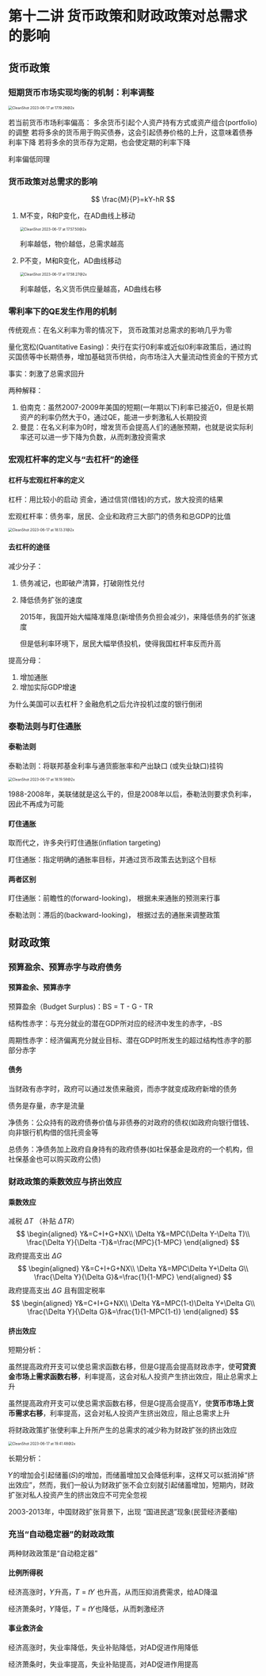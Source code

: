 # 第十二讲 货币政策和财政政策对总需求的影响

## 货币政策

### 短期货币市场实现均衡的机制：利率调整

<img src="./CleanShot 2023-06-17 at 17.19.26@2x.png" alt="CleanShot 2023-06-17 at 17.19.26@2x" style="zoom:50%;" />

若当前货币市场利率偏高：
多余货币引起个人资产持有方式或资产组合(portfolio)的调整
若将多余的货币用于购买债券，这会引起债券价格的上升，这意味着债券利率下降
若将多余的货币存为定期，也会使定期的利率下降

利率偏低同理

### 货币政策对总需求的影响

$$
\frac{M}{P}=kY-hR
$$



1. M不变，R和P变化，在AD曲线上移动

   <img src="./CleanShot 2023-06-17 at 17.57.50@2x.png" alt="CleanShot 2023-06-17 at 17.57.50@2x" style="zoom:50%;" />

   利率越低，物价越低，总需求越高

2. P不变，M和R变化，AD曲线移动

   <img src="./CleanShot 2023-06-17 at 17.58.27@2x.png" alt="CleanShot 2023-06-17 at 17.58.27@2x" style="zoom:50%;" />

   利率越低，名义货币供应量越高，AD曲线右移

### 零利率下的QE发生作用的机制

传统观点：在名义利率为零的情况下， 货币政策对总需求的影响几乎为零

量化宽松(Quantitative Easing)：央行在实行0利率或近似0利率政策后，通过购买国债等中长期债券，增加基础货币供给，向市场注入大量流动性资金的干预方式

事实：刺激了总需求回升

两种解释：

1. 伯南克：虽然2007-2009年美国的短期(一年期以下)利率已接近0，但是长期资产的利率仍然大于0，通过QE，能进一步刺激私人长期投资
2. 曼昆：在名义利率为0时，增发货币会提高人们的通胀预期，也就是说实际利率还可以进一步下降为负数，从而刺激投资需求

### 宏观杠杆率的定义与“去杠杆”的途径

#### 杠杆与宏观杠杆率的定义

杠杆：用比较小的启动 资金，通过信贷(借钱)的方式，放大投资的结果

宏观杠杆率：债务率，居民、企业和政府三大部门的债务和总GDP的比值

<img src="./CleanShot 2023-06-17 at 18.13.31@2x.png" alt="CleanShot 2023-06-17 at 18.13.31@2x" style="zoom:50%;" />

#### 去杠杆的途径

减少分子：

1. 债务减记，也即破产清算，打破刚性兑付

2. 降低债务扩张的速度

   2015年，我国开始大幅降准降息(新增债务负担会减少)，来降低债务的扩张速度

   但是低利率环境下，居民大幅举债投机，使得我国杠杆率反而升高

提高分母：

1. 增加通胀
2. 增加实际GDP增速

为什么美国可以去杠杆？金融危机之后允许投机过度的银行倒闭

### 泰勒法则与盯住通胀

#### 泰勒法则

泰勒法则：将联邦基金利率与通货膨胀率和产出缺口 (或失业缺口)挂钩

<img src="./CleanShot 2023-06-17 at 18.19.58@2x.png" alt="CleanShot 2023-06-17 at 18.19.58@2x" style="zoom:50%;" />

1988-2008年，美联储就是这么干的，但是2008年以后，泰勒法则要求负利率，因此不再成为可能

#### 盯住通胀

取而代之，许多央行盯住通胀(inflation targeting)

盯住通胀：指定明确的通胀率目标，并通过货币政策去达到这个目标

#### 两者区别

盯住通胀：前瞻性的(forward-looking)， 根据未来通胀的预测来行事

泰勒法则：滞后的(backward-looking)， 根据过去的通胀来调整政策

## 财政政策

### 预算盈余、预算赤字与政府债务

#### 预算盈余、预算赤字

预算盈余（Budget Surplus)：BS = T - G - TR

结构性赤字：与充分就业的潜在GDP所对应的经济中发生的赤字，-BS

周期性赤字：经济偏离充分就业目标、潜在GDP时所发生的超过结构性赤字的那部分赤字

#### 债务

当财政有赤字时，政府可以通过发债来融资，而赤字就变成政府新增的债务

债务是存量，赤字是流量

净债务：公众持有的政府债券价值与非债券的对政府的债权(如政府向银行借钱、向非银行机构借的信托资金等

总债务：净债务加上政府自身持有的政府债券(如社保基金是政府的一个机构，但社保基金也可以购买政府公债)

### 财政政策的乘数效应与挤出效应

#### 乘数效应

减税 $\Delta T$ （补贴 $\Delta TR$）
$$
\begin{aligned}
Y&=C+I+G+NX\\
\Delta Y&=MPC(\Delta Y-\Delta T)\\
\frac{\Delta Y}{\Delta -T}&=\frac{MPC}{1-MPC}
\end{aligned}
$$
政府提高支出 $\Delta G$
$$
\begin{aligned}
Y&=C+I+G+NX\\
\Delta Y&=MPC\Delta Y+\Delta G\\
\frac{\Delta Y}{\Delta G}&=\frac{1}{1-MPC}
\end{aligned}
$$
政府提高支出 $\Delta G$ 且有固定税率
$$
\begin{aligned}
Y&=C+I+G+NX\\
\Delta Y&=MPC(1-t)\Delta Y+\Delta G\\
\frac{\Delta Y}{\Delta G}&=\frac{1}{1-MPC(1-t)}
\end{aligned}
$$

#### 挤出效应

短期分析：

虽然提高政府开支可以使总需求函数右移，但是G提高会提高财政赤字，使**可贷资金市场上需求函数右移**，利率提高，这会对私人投资产生挤出效应，阻止总需求上升

虽然提高政府开支可以使总需求函数右移，但是G提高会提高Y，使**货币市场上货币需求右移**，利率提高，这会对私人投资产生挤出效应，阻止总需求上升

将财政政策扩张使利率上升所产生的总需求的减少称为财政扩张的挤出效应

<img src="./CleanShot 2023-06-17 at 19.41.48@2x.png" alt="CleanShot 2023-06-17 at 19.41.48@2x" style="zoom:50%;" />

长期分析：

𝑌的增加会引起储蓄(𝑆)的增加，而储蓄增加又会降低利率，这样又可以抵消掉“挤出效应”，然而，我们一般认为财政扩张不会立刻就引起储蓄增加，短期内，财政扩张对私人投资产生的挤出效应不可完全忽视

2003-2013年，中国财政扩张背景下，出现 “国进民退”现象(民营经济萎缩)

### 充当“自动稳定器”的财政政策

两种财政政策是“自动稳定器”

#### 比例所得税

经济高涨时，𝑌升高，𝑇 = 𝑡𝑌 也升高，从而压抑消费需求，给AD降温

经济萧条时，𝑌降低，𝑇 = 𝑡𝑌也降低，从而刺激经济

#### 事业救济金

经济高涨时，失业率降低，失业补贴降低，对AD促进作用降低

经济萧条时，失业率提高，失业补贴提高，对AD促进作用提高